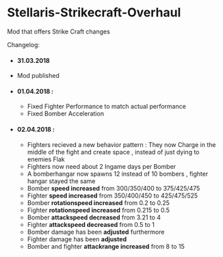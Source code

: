 # Stellaris-Strikecraft-Overhaul
Mod that offers Strike Craft changes

Changelog:
* #### 31.03.2018 
 * Mod published
* #### 01.04.2018 : 
  * Fixed Fighter Performance to match actual performance
  * Fixed Bomber Acceleration
* #### 02.04.2018 :
  * Fighters recieved a new behavior pattern : They now Charge in the middle of the fight and create space , instead of just dying to enemies Flak
  * Fighters now need about 2 Ingame days per Bomber
  * A bomberhangar now spawns 12 instead of 10 bombers , fighter hangar stayed the same
  * Bomber **speed increased** from 300/350/400 to 375/425/475
  * Fighter **speed increased** from 350/400/450 to 425/475/525
  * Bomber **rotationspeed increased** from 0.2 to 0.25
  * Fighter **rotationspeed increased** from 0.215 to 0.5
  * Bomber **attackspeed decreased** from 3.21 to 4
  * Fighter **attackspeed decreased** from 0.5 to 1
  * Bomber damage has been __adjusted__ furthermore
  * Fighter damage has been __adjusted__
  * Bomber and fighter **attackrange increased** from 8 to 15
 

